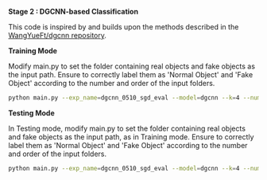 **Stage 2 : DGCNN-based Classification**

This code is inspired by and builds upon the methods described in the [WangYueFt/dgcnn repository](https://github.com/WangYueFt/dgcnn).

**Training Mode**

Modify main.py to set the folder containing real objects and fake objects as the input path.
Ensure to correctly label them as 'Normal Object' and 'Fake Object' according to the number and order of the input folders.

```bash
python main.py --exp_name=dgcnn_0510_sgd_eval --model=dgcnn --k=4 --num_points=256 --epochs=300
```

**Testing Mode**

In Testing mode, modify main.py to set the folder containing real objects and fake objects as the input path, as in Training mode.
Ensure to correctly label them as 'Normal Object' and 'Fake Object' according to the number and order of the input folders.

```bash
python main.py --exp_name=dgcnn_0510_sgd_eval --model=dgcnn --k=4 --num_points=256 --epochs=300 --eval=Ture --model_path=checkpoints/dgcnn_0510_sgd/models/model.t7
```
